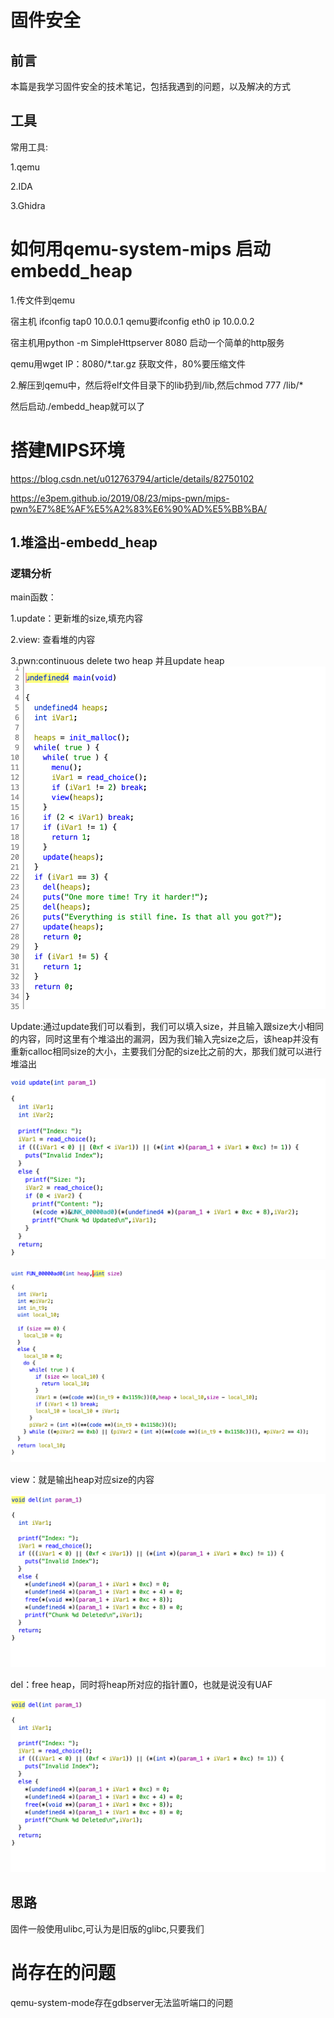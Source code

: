 



# 固件安全

## 前言

本篇是我学习固件安全的技术笔记，包括我遇到的问题，以及解决的方式

## 工具

常用工具:

1.qemu

2.IDA

3.Ghidra



# 如何用qemu-system-mips 启动embedd_heap

1.传文件到qemu

宿主机 ifconfig tap0 10.0.0.1 qemu要ifconfig eth0 ip 10.0.0.2

宿主机用python -m SimpleHttpserver 8080 启动一个简单的http服务

qemu用wget IP：8080/*.tar.gz 获取文件，80%要压缩文件

2.解压到qemu中，然后将elf文件目录下的lib扔到/lib,然后chmod 777 /lib/*

然后启动./embedd_heap就可以了



# 搭建MIPS环境

https://blog.csdn.net/u012763794/article/details/82750102

https://e3pem.github.io/2019/08/23/mips-pwn/mips-pwn%E7%8E%AF%E5%A2%83%E6%90%AD%E5%BB%BA/

## 1.堆溢出-embedd_heap

### 逻辑分析

main函数：

1.update：更新堆的size,填充内容

2.view: 查看堆的内容

3.pwn:continuous delete two heap  并且update heap
 ![](/images/character5/firm1.png)




Update:通过update我们可以看到，我们可以填入size，并且输入跟size大小相同的内容，同时这里有个堆溢出的漏洞，因为我们输入完size之后，该heap并没有重新calloc相同size的大小，主要我们分配的size比之前的大，那我们就可以进行堆溢出

 ![](/images/character5/firm2.png)


![](/images/character5/firm3.png)


view：就是输出heap对应size的内容

![](/images/character5/firm5.png)

del：free heap，同时将heap所对应的指针置0，也就是说没有UAF


![](/images/character5/firm5.png)


## 思路

固件一般使用ulibc,可认为是旧版的glibc,只要我们





# 尚存在的问题

qemu-system-mode存在gdbserver无法监听端口的问题
